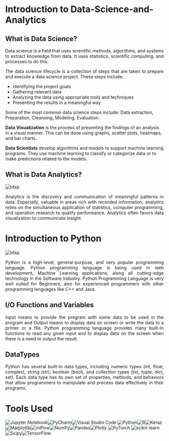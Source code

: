# Introduction to Data-Science-and-Analytics
## What is Data Science?
<p align="justify">Data science is a field that uses scientific methods, algorithms, and systems to extract knowledge from data. It uses statistics, scientific computing, and processes to do this.</p>

<p align ="justify">The data science lifecycle is a collection of steps that are taken to prepare and execute a data science project. These steps include:</p>

* Identifying the project goals
* Gathering relevant data
* Analyzing the data using appropriate tools and techniques
* Presenting the results in a meaningful way

Some of the most common data science steps include: Data extraction, Preparation, Cleansing, Modeling, Evaluation. 

**Data Visualization** is the process of presenting the findings of an analysis in a visual manner. This can be done using graphs, scatter plots, heatmaps, and bar charts. 

**Data Scientists** develop algorithms and models to support machine learning programs. They use machine learning to classify or categorize data or to make predictions related to the models. 

## What is Data Analytics?
![tdsp](https://mir-s3-cdn-cf.behance.net/project_modules/max_1200/699e4762225981.5a89af14d87a9.gif)
<p align="justify">Analytics is the discovery and communication of meaningful patterns in data. Especially, valuable in areas rich with recorded information, analytics relies on the simultaneous application of statistics, computer programming, and operation research to qualify performance. Analytics often favors data visualization to communicate insight.</p>

# Introduction to Python
![tdsp](https://media2.giphy.com/media/coxQHKASG60HrHtvkt/giphy.gif)
<p align="justify">Python is a high-level, general-purpose, and very popular programming language. Python programming language is being used in web development, Machine Learning applications, along all cutting-edge technology in the Software Industry. Python Programming Language is very well suited for Beginners, also for experienced programmers with other programming languages like C++ and Java. </p>

## I/O Functions and Variables
<p align="justify">Input means to provide the program with some data to be used in the program and Output means to display data on screen or write the data to a printer or a file. Python programming language provides many built-in  functions to read any given input and to display data on the screen when there is a need to  output the result. </p>

## DataTypes
<p align="justify">Python has several built-in data types, including numeric types (int, float, complex), string (str), boolean (bool), and collection types (list, tuple, dict, set). Each data type has its own set of properties, methods, and behaviors that allow programmers to manipulate and process data effectively in their programs.</p>

# Tools Used
![Jupyter Notebook](https://img.shields.io/badge/jupyter-%23FA0F00.svg?style=for-the-badge&logo=jupyter&logoColor=white)![PyCharm](https://img.shields.io/badge/pycharm-143?style=for-the-badge&logo=pycharm&logoColor=black&color=black&labelColor=green)![Visual Studio Code](https://img.shields.io/badge/Visual%20Studio%20Code-0078d7.svg?style=for-the-badge&logo=visual-studio-code&logoColor=white)
![Python](https://img.shields.io/badge/python-3670A0?style=for-the-badge&logo=python&logoColor=ffdd54)![R](https://img.shields.io/badge/r-%23276DC3.svg?style=for-the-badge&logo=r&logoColor=white)![Keras](https://img.shields.io/badge/Keras-%23D00000.svg?style=for-the-badge&logo=Keras&logoColor=white)![Matplotlib](https://img.shields.io/badge/Matplotlib-%23ffffff.svg?style=for-the-badge&logo=Matplotlib&logoColor=black)![mlflow](https://img.shields.io/badge/mlflow-%23d9ead3.svg?style=for-the-badge&logo=numpy&logoColor=blue)![NumPy](https://img.shields.io/badge/numpy-%23013243.svg?style=for-the-badge&logo=numpy&logoColor=white)![Pandas](https://img.shields.io/badge/pandas-%23150458.svg?style=for-the-badge&logo=pandas&logoColor=white)![Plotly](https://img.shields.io/badge/Plotly-%233F4F75.svg?style=for-the-badge&logo=plotly&logoColor=white)
![PyTorch](https://img.shields.io/badge/PyTorch-%23EE4C2C.svg?style=for-the-badge&logo=PyTorch&logoColor=white)
![scikit-learn](https://img.shields.io/badge/scikit--learn-%23F7931E.svg?style=for-the-badge&logo=scikit-learn&logoColor=white)![Scipy](https://img.shields.io/badge/SciPy-%230C55A5.svg?style=for-the-badge&logo=scipy&logoColor=%white)![TensorFlow](https://img.shields.io/badge/TensorFlow-%23FF6F00.svg?style=for-the-badge&logo=TensorFlow&logoColor=white) 

